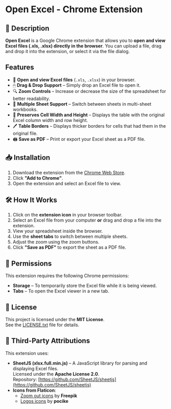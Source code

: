 # Open Excel - Chrome Extension

## 📌 Description
**Open Excel** is a Google Chrome extension that allows you to **open and view Excel files (.xls, .xlsx) directly in the browser**. You can upload a file, drag and drop it into the extension, or select it via the file dialog.

##  Features
- 📂 **Open and view Excel files** (`.xls`, `.xlsx`) in your browser.
- 🖱 **Drag & Drop Support** – Simply drop an Excel file to open it.
- 🔍 **Zoom Controls** – Increase or decrease the size of the spreadsheet for better readability.
- 📄 **Multiple Sheet Support** – Switch between sheets in multi-sheet workbooks.
- 📏 **Preserves Cell Width and Height** – Displays the table with the original Excel column width and row height.
- 🖊 **Table Borders** – Displays thicker borders for cells that had them in the original file.
- 🖨 **Save as PDF** – Print or export your Excel sheet as a PDF file.

## 📥 Installation
1. Download the extension from the [Chrome Web Store](#).
2. Click **"Add to Chrome"**.
3. Open the extension and select an Excel file to view.

## 🛠 How It Works
1. Click on the **extension icon** in your browser toolbar.
2. Select an Excel file from your computer **or** drag and drop a file into the extension.
3. View your spreadsheet inside the browser.
4. Use the **sheet tabs** to switch between multiple sheets.
5. Adjust the zoom using the zoom buttons.
6. Click **"Save as PDF"** to export the sheet as a PDF file.

## 🔧 Permissions
This extension requires the following Chrome permissions:
- **Storage** – To temporarily store the Excel file while it is being viewed.
- **Tabs** – To open the Excel viewer in a new tab.

## 📝 License
This project is licensed under the **MIT License**.  
See the [LICENSE.txt](LICENSE.txt) file for details.

## 📌 Third-Party Attributions
This extension uses:
- **SheetJS (xlsx.full.min.js)** – A JavaScript library for parsing and displaying Excel files.  
  Licensed under the **Apache License 2.0**.  
  Repository: [https://github.com/SheetJS/sheetjs](https://github.com/SheetJS/sheetjs)
- **Icons from Flaticon**:
  - [Zoom out icons](https://www.flaticon.com/free-icons/zoom-out) by **Freepik**
  - [Logos icons](https://www.flaticon.com/free-icons/logos) by **pocike**
